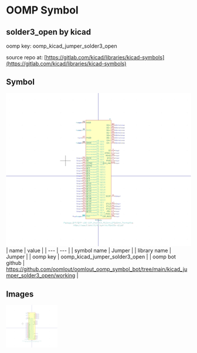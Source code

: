 # OOMP Symbol  
## solder3_open  by kicad  
  
oomp key: oomp_kicad_jumper_solder3_open  
  
source repo at: [https://gitlab.com/kicad/libraries/kicad-symbols](https://gitlab.com/kicad/libraries/kicad-symbols)  
## Symbol  
  
[![working.png](working_600.png)](working.png)  
| name | value | 
| --- | --- | 
| symbol name | Jumper | 
| library name | Jumper | 
| oomp key | oomp_kicad_jumper_solder3_open | 
| oomp bot github | https://github.com/oomlout/oomlout_oomp_symbol_bot/tree/main/kicad_jumper_solder3_open/working | 
## Images  
  
[![working.png](working_140.png)](working.png)  
